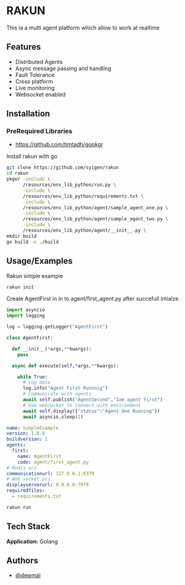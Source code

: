 
# RAKUN

This ia a multi agent platform which allow to work at realtime



## Features

- Distributed Agents
- Async message passing and handling
- Fault Tolerance
- Cross platform
- Live monitoring
- Websocket enabled


  
## Installation 


### PreRequired Libraries

- https://github.com/timtadh/gopkgr

Install rakun with go

```bash 
git clone https://github.com/syigen/rakun
cd rakun
pkger -include \
      /resources/env_lib_python/run.py \
      -include \
      /resources/env_lib_python/requirements.txt \
      -include \
      /resources/env_lib_python/agent/sample_agent_one.py \
      -include \
      /resources/env_lib_python/agent/sample_agent_two.py \
      -include \
      /resources/env_lib_python/agent/__init__.py \
mkdir build
go build -o ./build
```
    
## Usage/Examples

Rakun simple example

```sh
rakun init
```

Create AgentFirst in  in to agent/first_agent.py after succefull intialze


```python
import asyncio
import logging

log = logging.getLogger("AgentFirst")

class AgentFirst:

  def __init__(*args,**kwargs):
    pass

  async def execute(self,*args,**kwargs):

    while True:
      # Log data
      log.info("Agent First Runnnig")
      # Communicate with agents
      await self.publish("AgentSecond","Iam agent first")
      # Use websocket to connect with environment 
      await self.display({"status":"Agent One Running"}) 
      await asyncio.sleep(1)


```

```yaml
name: SimpleExample
version: 1.0.0
buildversion: 1
agents:
  first:
    name: AgentFirst
    code: agent/first_agent.py
# Redis uri
communicationurl: 127.0.0.1:6379 
# Web socket uri
displayserverurl: 0.0.0.0:7979
requiredfiles:
  - requirements.txt

```

```sh
rakun run
```
## Tech Stack

**Application:** Golang

  
## Authors

- [@dewmal](https://www.github.com/dewmal)

  
